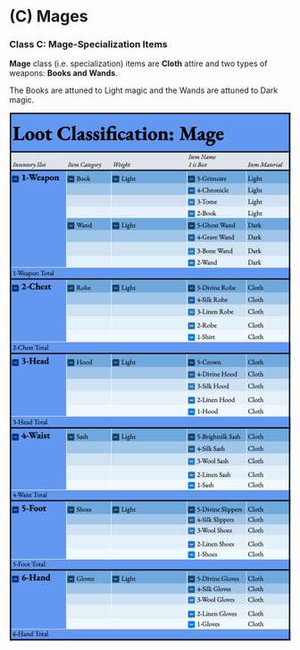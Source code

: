 # (C) Mages

### **Class C: Mage-Specialization Items** <a href="#block-eaa064cc2fa545f0a561b452235f6f5e" id="block-eaa064cc2fa545f0a561b452235f6f5e"></a>

**Mage** class (i.e. specialization) items are **Cloth** attire and two types of weapons: **Books and Wands**.&#x20;

The Books are attuned to Light magic and the Wands are attuned to Dark magic.

![](<../../../../.gitbook/assets/image (42).png>)

